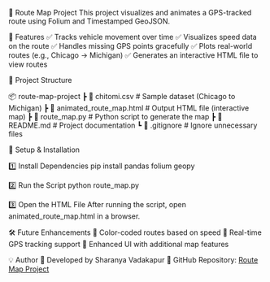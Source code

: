 📌 Route Map Project
This project visualizes and animates a GPS-tracked route using Folium and Timestamped GeoJSON.

📍 Features
✅ Tracks vehicle movement over time
✅ Visualizes speed data on the route
✅ Handles missing GPS points gracefully
✅ Plots real-world routes (e.g., Chicago → Michigan)
✅ Generates an interactive HTML file to view routes


📂 Project Structure

📦 route-map-project
 ┣ 📜 chitomi.csv                # Sample dataset (Chicago to Michigan)
 ┣ 📜 animated_route_map.html    # Output HTML file (interactive map)
 ┣ 📜 route_map.py               # Python script to generate the map
 ┣ 📜 README.md                  # Project documentation
 ┗ 📜 .gitignore                 # Ignore unnecessary files

 
🔧 Setup & Installation

1️⃣ Install Dependencies
pip install pandas folium geopy

2️⃣ Run the Script
python route_map.py

3️⃣ Open the HTML File
After running the script, open animated_route_map.html in a browser.

🛠 Future Enhancements
🚀 Color-coded routes based on speed
🚀 Real-time GPS tracking support
🚀 Enhanced UI with additional map features

💡 Author
📌 Developed by Sharanya Vadakapur
🔗 GitHub Repository: [Route Map Project](https://github.com/S0307-shar/route-map-project)

